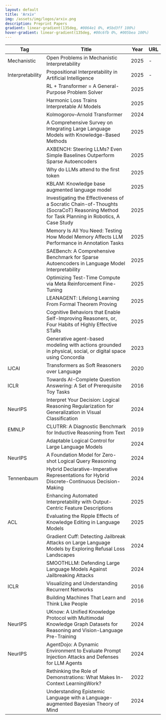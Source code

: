```yaml
---
layout: default
title: 'Arxiv'
img: /assets/img/logos/arxiv.png
description: Preprint Papers
gradient: linear-gradient(135deg, #0064e1 0%, #5bd3ff 100%)
hover-gradient: linear-gradient(135deg, #00c6fb 0%, #005bea 100%)
---
```


| Tag | Title | Year | URL | 
|---| -----| ----| ----| 
| <span class="tag-box mechanistic">Mechanistic </span> | Open Problems in Mechanistic Interpretability | 2025 | - |
| <span class="tag-box interpretability">Interpretability </span>  |  Propositional Interpretability in Artificial Intelligence| 2025 | - |
| | RL + Transformer = A General-Purpose Problem Solver | 2025 | 
| | Harmonic Loss Trains Interpretable AI Models | 2025 | 
| | Kolmogorov–Arnold Transformer | 2024 | 
| | A Comprehensive Survey on Integrating Large Language Models with Knowledge-Based Methods |  2025 | 
| | AXBENCH: Steering LLMs? Even Simple Baselines Outperform Sparse Autoencoders | 2025 | 
| | Why do LLMs attend to the first token | 2025 | 
| | KBLAM: Knowledge base augmented language model | 2025 |
| | Investigating the Effectiveness of a Socratic Chain-of-Thoughts (SocraCoT) Reasoning Method for Task Planning in Robotics, A Case Study | 2025 | 
| | Memory Is All You Need: Testing How Model Memory Affects LLM Performance in Annotation Tasks  | 2025 | 
| | SAEBench: A Comprehensive Benchmark for Sparse Autoencoders in Language Model Interpretability | 2025 | 
| | Optimizing Test-Time Compute via Meta Reinforcement Fine-Tuning | 2025 |
|  | LEANAGENT: Lifelong Learning From Formal Theorem Proving | 2025 | 
| | Cognitive Behaviors that Enable Self-Improving Reasoners, or, Four Habits of Highly Effective STaRs | 2025 |
| | Generative agent-based modeling with actions grounded in physical, social, or digital space using Concordia | 2023 |
| IJCAI | Transformers as Soft Reasoners over Language | 2020 | | 
| ICLR | Towards AI-Complete Question Answering: A Set of Prerequisite Toy Tasks |  2016  | 
| NeurIPS | Interpret Your Decision: Logical Reasoning Regularization for Generalization in Visual Classification | 2024 | 
| EMNLP | CLUTRR: A Diagnostic Benchmark for Inductive Reasoning from Text | 2019
| |  Adaptable Logical Control for Large Language Models | 2024 | 
| NeurIPS  | A Foundation Model for Zero-shot Logical Query Reasoning | 2024 | 
| Tennenbaum | Hybrid Declarative-Imperative Representations for Hybrid Discrete-Continuous Decision-Making | 2024
| <span class="tag-box mechanistic"> | Enhancing Automated Interpretability with Output-Centric Feature Descriptions | 2025 | 
|  ACL | Evaluating the Ripple Effects of Knowledge Editing in Language Models | 2025 | 
|      | Gradient Cuff: Detecting Jailbreak Attacks on Large Language Models by Exploring Refusal Loss Landscapes | 2024
|      | SMOOTHLLM: Defending Large Language Models Against Jailbreaking Attacks | 2024 | 
| ICLR | Visualizing and Understanding Recurrent Networks | 2016 | 
| |  Building Machines That Learn and Think Like People |  2016 | 
| NeurIPS | UKnow: A Unified Knowledge Protocol with Multimodal Knowledge Graph Datasets for Reasoning and Vision-Language Pre-Training | 2024
| NeurIPS | AgentDojo: A Dynamic Environment to Evaluate Prompt Injection Attacks and Defenses for LLM Agents | 2024
|         | Rethinking the Role of Demonstrations: What Makes In-Context LearningWork? | 2022 
|         | Understanding Epistemic Language with a Language-augmented Bayesian Theory of Mind |  2024